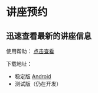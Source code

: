 ﻿# 讲座预约
## 迅速查看最新的讲座信息

使用帮助：
[点击查看](help.md)

下载地址：
- 稳定版 [Android](https://www.lanzous.com/i2s7src)
- 测试版（仍在开发）

